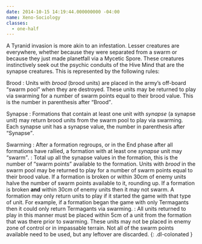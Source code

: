 ```yaml
---
date: 2014-10-15 14:19:44.000000000 -04:00
name: Xeno-Sociology
classes:
  - one-half
---
```

A Tyranid invasion is more akin to an infestation. Lesser creatures are everywhere, whether because they were separated from a swarm or because they just made planetfall via a Mycetic Spore. These creatures instinctively seek out the psychic conduits of the Hive Mind that are the synapse creatures. This is represented by the following rules:

Brood
: Units with _brood_ (brood units) are placed in the army&rsquo;s off-board <q>swarm pool</q> when they are destroyed. These units may be returned to play via swarming for a number of swarm points equal to their brood value. This is the number in parenthesis after <q>Brood</q>.

Synapse
: Formations that contain at least one unit with _synapse_ (a synapse unit) may return brood units from the swarm pool to play via swarming. Each synapse unit has a synapse value, the number in parenthesis after <q>Synapse</q>.

Swarming
: After a formation regroups, or in the End phase after all formations have rallied, a formation with at least one _synapse_ unit may <q>swarm</q>.
: Total up all the synapse values in the formation, this is the number of <q>swarm points</q> available to the formation. Units with _brood_ in the swarm pool may be returned to play for a number of swarm points equal to their brood value. If a formation is broken or within 30cm of enemy units halve the number of swarm points available to it, rounding up. If a formation is broken **and** within 30cm of enemy units then it may not swarm. A formation may only return units to play if it started the game with that type of unit. For example, if a formation began the game with only Termagants then it could only return Termagants via swarming.
: All units returned to play in this manner must be placed within 5cm of a unit from the formation that was there prior to swarming. These units may not be placed in enemy zone of control or in impassable terrain. Not all of the swarm points available need to be used, but any leftover are discarded.
{: .dl-colonated }